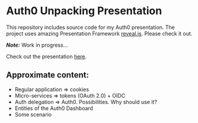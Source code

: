 # Auth0 Unpacking Presentation

This repository includes source code for my Auth0 presentation.
The project uses amazing Presentation Framework [reveal.js](http://revealjs.com/). Please check it out.

**_Note:_** Work in progress...

Check out the presentation [here](https://serjilyashenko.github.io/auth0-unpacking-presentation/).

## Approximate content:

- Regular application ⇒ cookies
- Micro-services ⇒ tokens (OAuth 2.0) + OIDC
- Auth delegation ⇒ Auth0. Possibilities. Why should use it?
- Entities of the Auth0 Dashboard
- Some scenario
